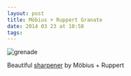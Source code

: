 ```yaml
---  
layout: post  
title: Möbius + Ruppert Granate 
date: 2014 03 23 at 10:58
tags:  
---  
```


![grenade](http://www.moebius-ruppert.com/spitzer/bilder/06040000.jpg)  

Beautiful [sharpener](http://www.moebius-ruppert.com/spitzer/sp_messing.html) by  Möbius + Ruppert  